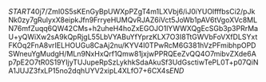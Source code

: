 $START$40j7/ZmI0S5sKEnGyBpUWXpPZgT4m1LXVbj6/iJ0iYUOlfffbsCi2/pJkNk0zy7gRulyxX8eipkJfn9FrryeHUMQvRJAZ6iVct5JoWb1pAV6tVgoXVc8MLN76mfZuqq6QW42CMs+h2uheH4hoZxEGOJO1lYWWXQgEcSGb3p3PRrMaU+yQWiXw2sA9kQpRjgL55LbVYABuYfYprzKLX7O3I8TtGWVbFoVXfDLSYxtFKOq2FnA8vrIELHOUGu8CaAj2nu/KYV4I0TPwRcM6G381hVzPFmibhpOPDSWneuYgMudgH/MLn9NxHxQrf1Qmw81jxjwPPRQEeZvQQ4O7mibvZXde6Ap7pE2O7tR0S19YIjyTUJupeRpSzLykhkSdaAkuSf3UdGsctiwTePL0T+p07QiNA1JUJZ3fxLP15no2dqhUYV2xipL4XLfO7+6CX4s$END$